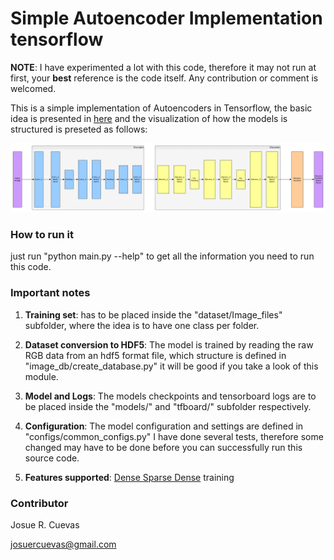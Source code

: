# Simple Autoencoder Implementation tensorflow

**NOTE**: I have experimented a lot with this code, therefore it may not run at first, your **best** reference is the code itself. Any contribution or comment is welcomed.

This is a simple implementation of Autoencoders in Tensorflow, the basic idea is presented in [here](http://ufldl.stanford.edu/tutorial/unsupervised/Autoencoders/) and the visualization of how the models is structured is preseted as follows:

![autoencoders](ae.bmp)

### How to run it

just run "python main.py --help" to get all the information you need to run this code.

### Important notes

1. **Training set**: has to be placed inside the "dataset/Image_files" subfolder, where the idea is to have one class per folder.

2. **Dataset conversion to HDF5**: The model is trained by reading the raw RGB data from an hdf5 format file, which structure is defined in "image_db/create_database.py" it will be good if you take a look of this module.

3. **Model and Logs**: The models checkpoints and tensorboard logs are to be placed inside the "models/" and "tfboard/" subfolder respectively.

4. **Configuration**: The model configuration and settings are defined in "configs/common_configs.py" I have done several tests, therefore some changed may have to be done before you can successfully run this source code.

5. **Features supported**: [Dense Sparse Dense](https://arxiv.org/abs/1607.04381) training

### Contributor

Josue R. Cuevas

josuercuevas@gmail.com
